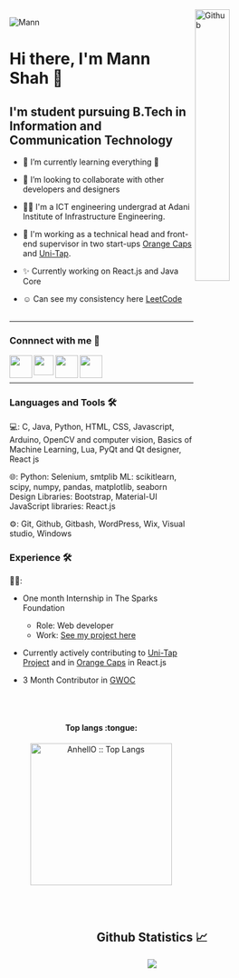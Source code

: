 <img width="35%" align="right" alt="Github" src="https://user-images.githubusercontent.com/48678280/88862734-4903af80-d201-11ea-968b-9c939d88a37c.gif" />
<p align="left"> <img   src="https://komarev.com/ghpvc/?username=Mann-tech13" alt="Mann" /> </p>

# Hi there, I'm Mann Shah 👋 <br>

## I'm student pursuing B.Tech in Information and Communication Technology <br>

- 🌱 I’m currently learning everything 🤣
- 👯 I’m looking to collaborate with other developers and designers
- 👩‍🎓 I'm a ICT engineering undergrad at Adani Institute of Infrastructure Engineering.
- 💼 I'm working as a technical head and front-end supervisor in two start-ups [Orange Caps](https://github.com/BHAVYA0034/Orangecaps) and [Uni-Tap](https://github.com/UniTap).
- ✨ Currently working on React.js and Java Core

- ☺ Can see my consistency here [LeetCode](https://leetcode.com/mannshah_13/)
<br><br>
<hr>

### Connnect with me 📝

[<img align="left"  width="40px" src="https://cdn.dribbble.com/users/164889/screenshots/1275948/reflecting-chrome.gif" />](https://mannshah.netlify.app/)
[<img align="left"  width="35px" src="https://i.pinimg.com/originals/de/b4/6f/deb46f02a59e3b3a2aa58fac16290d63.gif" />](https://www.linkedin.com/in/mann-shah-25a215191)
[<img align="left" width="40px" src="https://cdn.dribbble.com/users/4874/screenshots/3074660/gmaildribbble.gif" />](mailto:mannjshah01@gmail.com)
[<img align="left"  width="40px" src="https://thumbs.gfycat.com/OrnateOrneryFoal-max-1mb.gif" />](https://www.instagram.com/__mann_13_/)

<br><br>
<hr>


### Languages and Tools 🛠

💻:
C, Java, Python, HTML, CSS, Javascript, Arduino, OpenCV and computer vision, Basics of Machine Learning, Lua, PyQt and Qt designer, React js

🌐:
Python: Selenium, smtplib
ML: scikitlearn, scipy, numpy, pandas, matplotlib, seaborn
Design Libraries: Bootstrap, Material-UI
JavaScript libraries: React.js

⚙️:
Git, Github, Gitbash, WordPress, Wix, Visual studio, Windows

### Experience 🛠

👨‍💻:
- One month Internship in The Sparks Foundation 
  - Role: Web developer 
  - Work: [See my project here](https://github.com/Mann-tech13/Banking_System)
  
- Currently actively contributing to [Uni-Tap Project](https://github.com/imdiode/Uni-tap) and in [Orange Caps](https://github.com/BHAVYA0034/Orangecaps) in React.js
- 3 Month Contributor in [GWOC](https://github.com/girlscript)

  
<br><br>
<h4 align="center">Top langs :tongue:</h4>
<p align="center"><img src="https://github-readme-stats.vercel.app/api/top-langs/?username=Mann-tech13&langs_count=10&theme=tokyonight&layout=compact" alt="AnhellO :: Top Langs" height="250" /></p>

<br><br>
<h2 align="center"> Github Statistics 📈 </h2>
  
<div align="center"> 
  <a href=""><img align="center" src="https://github-readme-stats-sigma-five.vercel.app/api?username=Mann-tech13&show_icons=true&include_all_commits=true&count_private=true&theme=midnight-purple&line_height=40" /></a></div>

<!--
**Mann-tech13/Mann-tech13** is a ✨ _special_ ✨ repository because its `README.md` (this file) appears on your GitHub profile.![Windows](http://img.shields.io/badge/-Windows-0078D6?style=flat-square&logo=windows&logoColor=ffffff)"

Here are some ideas to get you started:

- 🔭 I’m currently working on ...
- 🌱 I’m currently learning ...
- 👯 I’m looking to collaborate on ...
- 🤔 I’m looking for help with ...
- 💬 Ask me about ...
- 📫 How to reach me: ...
- 😄 Pronouns: ...
- ⚡ Fun fact: ...
-->
